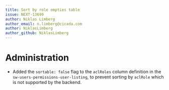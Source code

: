 ```yaml
---
title: Sort by role empties table
issue: NEXT-13699
author: Niklas Limberg
author_email: n.limberg@cicada.com
author: NiklasLimberg
author_github: NiklasLimberg
---
```

# Administration
* Added the `sortable: false` flag to the `aclRoles` column definition in the `sw-users-permissions-user-listing`, to prevent sorting by `aclRole` which is not supported by the backend.
